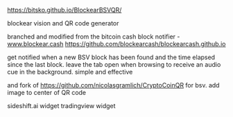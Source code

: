 https://bitsko.github.io/BlockearBSVQR/

blockear vision and QR code generator


branched and modified from the bitcoin cash block notifier - www.blockear.cash https://github.com/blockearcash/blockearcash.github.io

get notified when a new BSV block has been found and the time elapsed since the last block. leave the tab open when browsing to receive an audio cue in the background. simple and effective

and fork of https://github.com/nicolasgramlich/CryptoCoinQR for bsv. add image to center of QR code

sideshift.ai widget
tradingview widget

